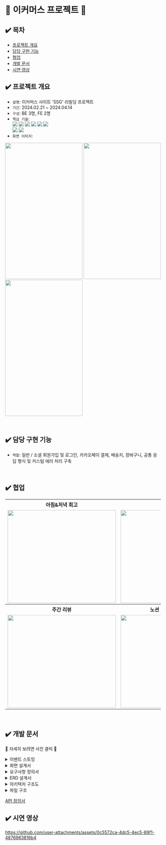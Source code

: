 # 🛒 이커머스 프로젝트 🛒

## ✔️ 목차
- [프로젝트 개요](#%EF%B8%8F-프로젝트-개요)
- [담당 구현 기능](#%EF%B8%8F-담당-구현-기능)
- [협업](#%EF%B8%8F-협업)
- [개발 문서](#%EF%B8%8F-개발-문서)
- [시연 영상](#%EF%B8%8F-시연-영상)

## ✔️ 프로젝트 개요
- `설명`: 이커머스 사이트 'SSG' 리빌딩 프로젝트
- `기간`: 2024.02.21 ~ 2024.04.14
- `구성`: BE 3명, FE 2명
- `핵심 기술`: <br>
  <img src="https://img.shields.io/badge/Spring_Security-6DB33F?style=for-the-badge&logo=Spring-Security&logoColor=white" />
  <img src="https://img.shields.io/badge/Spring_JPA-6DB33F?style=for-the-badge&logo=spring&logoColor=white" />
  <img src="https://img.shields.io/badge/Spring_Boot-6DB33F?style=for-the-badge&logo=Spring-Boot&logoColor=white" />
  <img src="https://img.shields.io/badge/Java-ED8B00?style=for-the-badge&logo=openjdk&logoColor=white" />
  <img src="https://img.shields.io/badge/Mysql-4479A1?style=for-the-badge&logo=Mysql&logoColor=black" />
  <img src="https://img.shields.io/badge/Redis-DC382D?style=for-the-badge&logo=Redis&logoColor=white" />
  <br>
  <img src="https://img.shields.io/badge/Swagger-85EA2D?style=for-the-badge&logo=swagger&logoColor=white" />
  <img src="https://img.shields.io/badge/GitHub-181717?style=for-the-badge&logo=github&logoColor=white" />
- `화면 이미지`: 
<p float="left">
  <img src="https://github.com/user-attachments/assets/8ded022c-21a3-4652-8a7c-ab201e9b784b" width=250 height=440 />
  <img src="https://github.com/user-attachments/assets/33d42db7-a56a-48dc-85e3-88a1132e3bc5" width=250 height=440 />
  <img src="https://github.com/user-attachments/assets/39deaefa-0bce-4659-a174-1d51d4d5c25c" width=250 height=440 />
</p>
<br>

## ✔️ 담당 구현 기능

- `역할`: 일반 / 소셜 회원가입 및 로그인, 카카오페이 결제, 배송지, 장바구니, 공통 응답 형식 및 커스텀 에러 처리 구축
<br>

## ✔️ 협업
<table>
  <tr>
    <th>아침&저녁 회고</th>
    <th>스프린트</th>
  </tr>
  <tr>
    <td><img src="https://github.com/user-attachments/assets/fc072b5b-b75d-4140-8dd6-509994b3efed" width="350" height="300"></td>
    <td><img src="https://github.com/user-attachments/assets/1c401d48-0b16-4a56-aee9-29e5f485171e" width="350" height="300"></td>
  </tr>
  <tr>
    <th>주간 리뷰</th>
    <th>노션 기반 진행상황 공유</th>
  </tr>
  <tr>
    <td><img src="https://github.com/user-attachments/assets/d52769cc-1481-4f62-881e-e45a63a58d74" width="350" height="300"></td>
    <td><img src="https://github.com/user-attachments/assets/d51a1877-12d5-4890-91cd-d0c7e80884f4" width="350" height="300"></td>
  </tr>
</table>
<br>


## ✔️ 개발 문서
🔎 자세히 보려면 사진 클릭 🔎
<details>
<summary>
  이벤트 스토밍
</summary>
   <img src="https://github.com/user-attachments/assets/ce78c885-b6e3-4857-9b0b-a13f20d43c31" width="700" height="400">
</details>

<details>
<summary>
  화면 설계서
</summary>
  <img src="https://github.com/user-attachments/assets/ca027e30-3295-41fc-9f1a-27eb466fb8bb"  width="700" height="600">
</details>

<details>
<summary>
  요구사항 정의서
</summary>
  <img src="https://github.com/user-attachments/assets/71a40d9a-cea4-434f-97ed-a17ed2b8a512" width="700" height="400">
  <img src="https://github.com/user-attachments/assets/12c1bfd7-b689-4a4c-aa9f-1a77b13d6a4b" width="700" height="400">
</details>

<details>
<summary>
  ERD 설계서
</summary>
  <img src="https://github.com/user-attachments/assets/2537eb66-425b-4976-b3d3-af9b1a89e69b" width="700" height="400">
</details>

<details>
<summary>
  아키텍처 구조도
</summary>
  <img src="https://github.com/user-attachments/assets/aa7f65e6-283d-444d-a438-98095a1a6409" width="700" height="400">
</details>

<details>
<summary>
  파일 구조
</summary>
  <img src="https://github.com/user-attachments/assets/37cffc4b-f200-43b4-aec6-9a60e3eeb5cd">
</details>

[API 정의서](https://github.com/user-attachments/files/16467764/API.pdf)
<br>

## ✔️ 시연 영상
https://github.com/user-attachments/assets/0c5572ca-4dc5-4ec5-89f1-4876983816b4



